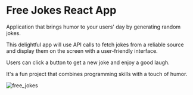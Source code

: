 # Free Jokes React App
<p>Application that brings humor to your users' day by generating random jokes.</p>
<p>This delightful app will use API calls to fetch jokes from a reliable source 
and display them on the screen with a user-friendly interface.</p>
<p>Users can click a button to get a new joke and enjoy a good laugh.</p>
<p>It's a fun project that combines programming skills with a touch of humor.</p>

![free_jokes](https://github.com/porpup/Free_Jokes_React_App/assets/3512401/1f75d792-ec69-44e5-a8ec-9e3e3ad843ed)
